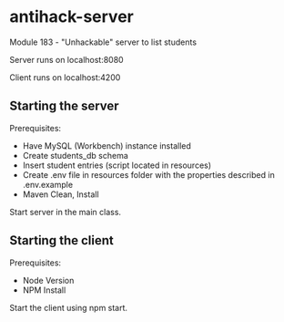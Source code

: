# antihack-server
Module 183 - "Unhackable" server to list students

Server runs on localhost:8080

Client runs on localhost:4200

## Starting the server

Prerequisites:
- Have MySQL (Workbench) instance installed
- Create students_db schema
- Insert student entries (script located in resources)
- Create .env file in resources folder with the properties described in .env.example
- Maven Clean, Install

Start server in the main class.

## Starting the client

Prerequisites:
- Node Version
- NPM Install

Start the client using npm start.

